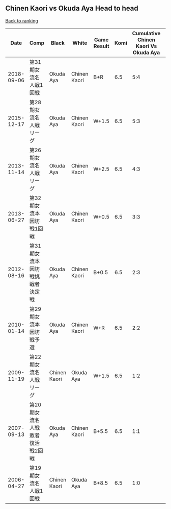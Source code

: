 ## Chinen Kaori vs Okuda Aya Head to head

[Back to ranking](../../index.md)




| **Date** | **Comp** | **Black** | **White** | **Game Result** | **Komi** | **Cumulative Chinen Kaori Vs Okuda Aya** | **Chinen Kaori Streak** | **Okuda Aya Streak** | 
| --- | --- | --- | --- | --- | --- | --- | --- | --- |
| 2018-09-06 | 第31期女流名人戦1回戦 | Okuda Aya | Chinen Kaori | B+R | 6.5 | 5:4 | 0 | 1 | 
| 2015-12-17 | 第28期女流名人戦リーグ | Okuda Aya | Chinen Kaori | W+1.5 | 6.5 | 5:3 | 3 | 0 | 
| 2013-11-14 | 第26期女流名人戦リーグ | Okuda Aya | Chinen Kaori | W+2.5 | 6.5 | 4:3 | 2 | 0 | 
| 2013-06-27 | 第32期女流本因坊戦1回戦 | Okuda Aya | Chinen Kaori | W+0.5 | 6.5 | 3:3 | 1 | 0 | 
| 2012-08-16 | 第31期女流本因坊戦挑戦者決定戦 | Okuda Aya | Chinen Kaori | B+0.5 | 6.5 | 2:3 | 0 | 1 | 
| 2010-01-14 | 第29期女流本因坊戦予選 | Okuda Aya | Chinen Kaori | W+R | 6.5 | 2:2 | 1 | 0 | 
| 2009-11-19 | 第22期女流名人戦リーグ | Chinen Kaori | Okuda Aya | W+1.5 | 6.5 | 1:2 | 0 | 2 | 
| 2007-09-13 | 第20期女流名人戦敗者復活戦2回戦 | Okuda Aya | Chinen Kaori | B+5.5 | 6.5 | 1:1 | 0 | 1 | 
| 2006-04-27 | 第19期女流名人戦1回戦 | Chinen Kaori | Okuda Aya | B+8.5 | 6.5 | 1:0 | 1 | 0 |




